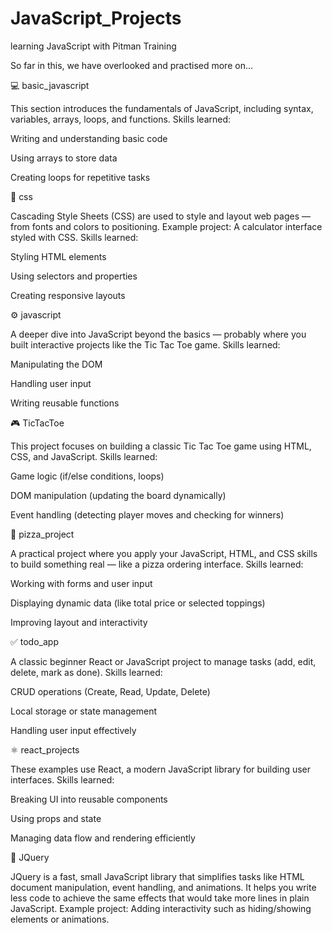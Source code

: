 # JavaScript_Projects
learning JavaScript with Pitman Training

So far in this, we have overlooked and practised more on...

💻 basic_javascript

This section introduces the fundamentals of JavaScript, including syntax, variables, arrays, loops, and functions.
Skills learned:

Writing and understanding basic code

Using arrays to store data

Creating loops for repetitive tasks

🎨 css

Cascading Style Sheets (CSS) are used to style and layout web pages — from fonts and colors to positioning.
Example project: A calculator interface styled with CSS.
Skills learned:

Styling HTML elements

Using selectors and properties

Creating responsive layouts

⚙️ javascript

A deeper dive into JavaScript beyond the basics — probably where you built interactive projects like the Tic Tac Toe game.
Skills learned:

Manipulating the DOM

Handling user input

Writing reusable functions


🎮 TicTacToe

This project focuses on building a classic Tic Tac Toe game using HTML, CSS, and JavaScript.
Skills learned:

Game logic (if/else conditions, loops)

DOM manipulation (updating the board dynamically)

Event handling (detecting player moves and checking for winners)

🍕 pizza_project

A practical project where you apply your JavaScript, HTML, and CSS skills to build something real — like a pizza ordering interface.
Skills learned:

Working with forms and user input

Displaying dynamic data (like total price or selected toppings)

Improving layout and interactivity

✅ todo_app

A classic beginner React or JavaScript project to manage tasks (add, edit, delete, mark as done).
Skills learned:

CRUD operations (Create, Read, Update, Delete)

Local storage or state management

Handling user input effectively

⚛️ react_projects

These examples use React, a modern JavaScript library for building user interfaces.
Skills learned:

Breaking UI into reusable components

Using props and state

Managing data flow and rendering efficiently

🧩 JQuery

JQuery is a fast, small JavaScript library that simplifies tasks like HTML document manipulation, event handling, and animations. It helps you write less code to achieve the same effects that would take more lines in plain JavaScript.
Example project: Adding interactivity such as hiding/showing elements or animations.
